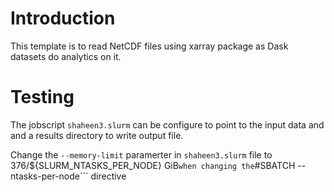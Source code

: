# Introduction

This template is to read NetCDF files using xarray package as Dask datasets do analytics on it. 

# Testing
The jobscript ```shaheen3.slurm``` can be configure to point to the input data and and a results directory to write output file.

Change the ```--memory-limit``` paramerter in ```shaheen3.slurm``` file to 376/${SLURM_NTASKS_PER_NODE} GiB``` when changing the ```#SBATCH --ntasks-per-node``` directive
